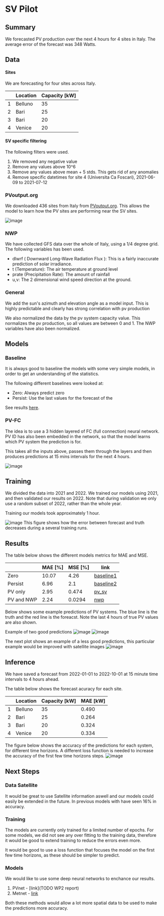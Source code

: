 # SV Pilot

## Summary

We forecasted PV production over the next 4 hours for 4 sites in Italy. The average error of the forecast was 348 Watts.

## Data

#### Sites

We are forecasting for four sites across Italy. 

|    | Location | Capacity [kW]
| ----------- | ----------- | --- |
| 1      | Belluno       | 35
| 2   | Bari        | 25
| 3   | Bari        | 20
| 4   | Venice        | 20 

#### SV specific filtering

The following filters were used.

1. We removed any negative value
2. Remove any values above 10^6
3. Remove any values above mean + 5 stds. This gets rid of any anomalies
4. Remove specific datetimes for site 4 (Universita Ca Foscari), 2021-06-09 to 2021-07-12

### PVoutput.org

We downloaded 436 sites from Italy from [PVoutput.org](https://pvoutput.org/region.jsp?country=117). 
This allows the model to learn how the PV sites are performing near the SV sites. 

![image](./PV_sites.png)

### NWP 

We have collected GFS data over the whole of Italy, using a 1/4 degree grid. The following variables has been used. 
- dlwrf ( Downward Long-Wave Radiation Flux ): This is a fairly inaccurate prediction of solar irradiance. 
- t (Temperature): The air temperature at ground level
- prate (Precipitation Rate): The amount of rainfall
- u,v: The 2 dimensional wind speed direction at the ground. 

### General

We add the sun's azimuth and elevation angle as a model input. 
This is highly predictable and clearly has strong correlation with pv production 

We also normalized the data by the pv system capacity value. This normalizes the pv production, so all values are between 0 and 1. 
The NWP variables have also been normalized. 

## Models

### Baseline

It is always good to baseline the models with some very simple models, 
in order to get an understanding of the statistics. 

The following different baselines were looked at:
- Zero: Always predict zero 
- Persist: Use the last values for the forecast of the 

See results [here](SV_pilot.md#Results).  


###  PV-FC 

The idea is to use a 3 hidden layered of FC (full connection) neural network. 
PV ID has also been embedded in the network, so that the model learns which PV system the prediction is for. 

This takes all the inputs above, passes them through the layers and 
then produces predictions at 15 mins intervals for the next 4 hours.

![image](./PVFC.png)


## Training

We divided the data into 2021 and 2022. 
We trained our models using 2021, and then validated our results on 2022. 
Note that during validation we only use a random subset of 2022, rather than the whole year. 

Training our models took approximately 1 hour. 

![image](./training.png)
This figure shows how the error between forecast and truth decreases during a several training runs. 

## Results

The table below shows the different models metrics for MAE and MSE.

|               | MAE [%]   | MSE [%] | link
| -----------   | --------- | --- | --- |
| Zero          | 10.07     | 4.26 | [baseline1](https://wandb.ai/openclimatefix/pv-italy/runs/13xw5y6p)
| Persist       | 6.96      | 2.1 | [baseline2](https://wandb.ai/openclimatefix/pv-italy/runs/2b2wjxww)
| PV only       | 2.95      | 0.474 | [pv_sv](https://wandb.ai/openclimatefix/pv-italy/runs/3aix2ijd)
| PV and NWP    | 2.24      |  0.0294  | [nwp](https://wandb.ai/openclimatefix/pv-italy/runs/2ekjl5ld)


Below shows some example predictions of PV systems. The blue line is the truth and the red line is the foreacst. 
Note the last 4 hours of true PV values are also shown.

Example of two good predictions
![image](./pre1.png)
![image](./pre3.png)

The next plot shows an example of a less good predictions, 
this particular example would be improved with satellite images
![image](./pre2.png)


## Inference

We have saved a forecast from 2022-01-01 to 2022-10-01 at 15 minute time intervals to 4 hours ahead. 

The table below shows the forecast acuracy for each site. 

|    | Location | Capacity [kW] | MAE [kW] |
| ----------- | ----------- | --- | --- | 
| 1      | Belluno       | 35 | 0.490
| 2   | Bari        | 25 | 0.264
| 3   | Bari        | 20 | 0.324
| 4   | Venice        | 20  |  0.334

The figure below shows the accuracy of the predictions for each system, for different time horizons. 
A different loss function is needed to increase the accuracy of the first few time horizons steps. 
![image](./forecast_horizon.png)

## Next Steps

### Data Satellite

It would be great to use Satellite information aswell and our models could easily be extended in the future.
In previous models with have seen 16% in accuracy.  

### Training

The models are currently only trained for a limited number of epochs. 
For some models, we did not see any over fitting to the training data, 
therefore it would be good to extend training to reduce the errors even more. 

It would be good to use a loss function that focuses the model on the first few time horizons, as these should be simpler to predict.

### Models

We would like to use some deep neural networks to enchance our results. 

1. PVnet - [link](TODO WP2 report)
2. Metnet - [link](https://arxiv.org/abs/2003.12140)

Both these methods would allow a lot more spatial data to be used to make the predictions more accuracy. 
